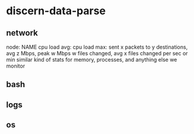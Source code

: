 # discern-data-parse

## network

node: NAME
    cpu load avg:
    cpu load max:
    sent x packets to y destinations, avg z Mbps, peak w Mbps
    w files changed, avg x files changed per sec or min
    similar kind of stats for memory, processes, and anything else we monitor

## bash

## logs

## os